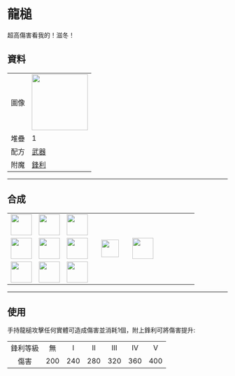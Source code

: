 # 龍槌
超高傷害看我的！滋冬！

## 資料
<table>
    <tr><td>圖像</td><td><img src="https://i.imgur.com/tvhOfLt.gif" width="128"/></td></tr>
    <tr><td align="end">堆疊</td><td>1</td></tr>
    <tr><td align="end">配方</td><td><a href="https://minecraft.fandom.com/zh/wiki/合成/武器配方">武器</a></td></tr>
    <tr><td align="end">附魔</td><td><a href="https://minecraft.fandom.com/zh/wiki/鋒利">鋒利</a></td></tr>
</table>
  
---

## 合成
<table>
    <tr><td><img src="https://i.imgur.com/wl43BjZ.png" width="48"/></td><td><img src="https://i.imgur.com/uElyrSd.png" width="48"/></td><td><img src="https://i.imgur.com/0iqFoY6.png" width="48"/></td><td colspan="3"></td></tr>
    <tr><td><img src="https://i.imgur.com/wl43BjZ.png" width="48"/></td><td><img src="https://i.imgur.com/qKVtU7P.png" width="48"/></td><td><img src="https://i.imgur.com/uElyrSd.png" width="48"/></td><td width="70" align="center"><img src="https://i.imgur.com/VE0KqIE.png" width="40"/></td><td><img src="https://i.imgur.com/tvhOfLt.gif" width="48"/></td><td width="70"></td></tr>
    <tr><td><img src="https://i.imgur.com/qKVtU7P.png" width="48"/></td><td><img src="https://i.imgur.com/wl43BjZ.png" width="48"/></td><td><img src="https://i.imgur.com/wl43BjZ.png" width="48"/></td><td colspan="3"></td></tr>
</table>

---

## 使用
手持龍槌攻擊任何實體可造成傷害並消耗1個，附上鋒利可將傷害提升:

<table>
    <tr><td align="center">鋒利等級</td><td align="center">無</td><td align="center">I</td><td align="center">II</td><td align="center">III</td><td align="center">IV</td><td align="center">V</td></tr>
    <tr><td align="center">傷害</td><td align="center">200</td><td align="center">240</td><td align="center">280</td><td align="center">320</td><td align="center">360</td><td align="center">400</td></tr>
</table>